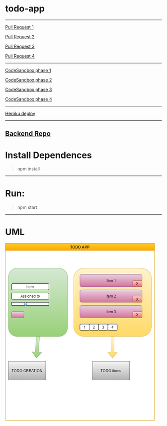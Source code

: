 # todo-app


---
[Pull Request 1](https://github.com/ibrahemomari/todo-app/pull/1)

[Pull Request 2](https://github.com/ibrahemomari/todo-app/pull/2)

[Pull Request 3](https://github.com/ibrahemomari/todo-app/pull/3)

[Pull Request 4](https://github.com/ibrahemomari/todo-app/pull/4)

---

[CodeSandbox phase 1](https://h58vl.csb.app/)

[CodeSandbox phase 2](https://n91cx.csb.app/)

[CodeSandbox phase 3](https://1cnpb.csb.app/)

[CodeSandbox phase 4](https://2xmq1.csb.app/)

---

[Heroku deploy](https://ibrahem-todo-server.herokuapp.com)

---
[Backend Repo](https://github.com/ibrahemomari/todo-backend)
---

Install Dependences
===
>npm install

---
Run:
===
>npm start
---
UML
==
![](todo.png)
